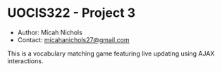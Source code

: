 # UOCIS322 - Project 3 #

- Author: Micah Nichols
- Contact: micahanichols27@gmail.com

This is a vocabulary matching game featuring live updating using AJAX interactions.
